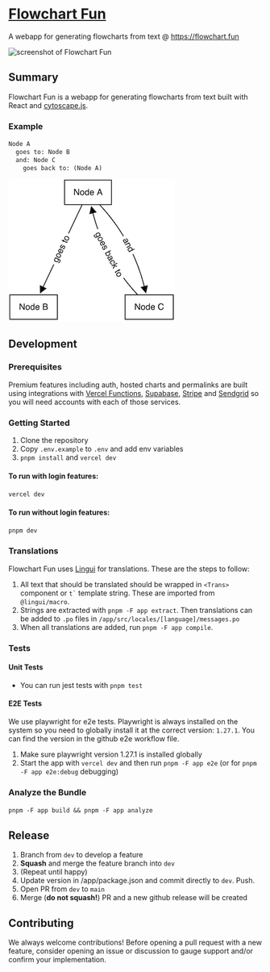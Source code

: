 # [Flowchart Fun](https://flowchart.fun/)

A webapp for generating flowcharts from text @ https://flowchart.fun

![screenshot of Flowchart Fun](https://github.com/tone-row/flowchart-fun/blob/main/app.png?raw=true)

## Summary

Flowchart Fun is a webapp for generating flowcharts from text built with React and [cytoscape.js](https://github.com/cytoscape/cytoscape.js).

### Example

```
Node A
  goes to: Node B
  and: Node C
    goes back to: (Node A)
```

![example flowchart](./example1.png)

## Development

### Prerequisites

Premium features including auth, hosted charts and permalinks are built using integrations with [Vercel Functions](https://vercel.com/docs/concepts/functions/introduction), [Supabase](https://supabase.io/), [Stripe](https://stripe.com/) and [Sendgrid](https://sendgrid.com/) so you will need accounts with each of those services.

### Getting Started

1. Clone the repository
1. Copy `.env.example` to `.env` and add env variables
1. `pnpm install` and `vercel dev`

#### To run with login features:

`vercel dev`

#### To run without login features:

`pnpm dev`

### Translations

Flowchart Fun uses [Lingui](https://lingui.js.org/) for translations. These are the steps to follow:

1. All text that should be translated should be wrapped in `<Trans>` component or `` t` `` template string. These are imported from `@lingui/macro`.
1. Strings are extracted with `pnpm -F app extract`. Then translations can be added to `.po` files in `/app/src/locales/[language]/messages.po`
1. When all translations are added, run `pnpm -F app compile`.

### Tests

#### Unit Tests

- You can run jest tests with `pnpm test`

#### E2E Tests

We use playwright for e2e tests. Playwright is always installed on the system so you need to globally install it at the correct version: `1.27.1`. You can find the version in the github e2e workflow file.

1. Make sure playwright version 1.27.1 is installed globally
1. Start the app with `vercel dev` and then run `pnpm -F app e2e` (or for `pnpm -F app e2e:debug` debugging)

### Analyze the Bundle

`pnpm -F app build && pnpm -F app analyze`

## Release

1. Branch from `dev` to develop a feature
1. **Squash** and merge the feature branch into `dev`
1. (Repeat until happy)
1. Update version in /app/package.json and commit directly to `dev`. Push.
1. Open PR from `dev` to `main`
1. Merge (**do not squash!**) PR and a new github release will be created

## Contributing

We always welcome contributions! Before opening a pull request with a new feature, consider opening an issue or discussion to gauge support and/or confirm your implementation.
